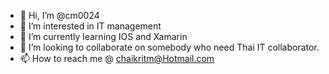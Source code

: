 - 👋 Hi, I’m @cm0024
- 👀 I’m interested in IT management
- 🌱 I’m currently learning IOS and Xamarin
- 💞️ I’m looking to collaborate on somebody who need Thai IT collaborator.
- 📫 How to reach me @ chaikritm@Hotmail.com

<!---
cm0024/cm0024 is a ✨ special ✨ repository because its `README.md` (this file) appears on your GitHub profile.
You can click the Preview link to take a look at your changes.
--->

